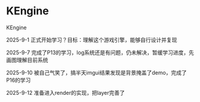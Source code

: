 # KEngine
KEngine

2025-9-1 正式开始学习？目标：理解这个游戏引擎，能够自行设计并复现

2025-9-7 完成了P13的学习，log系统还是有问题，仍未解决，暂缓学习进度，先画图理解目前系统

2025-9-10 被自己气笑了，搞半天imgui结果发现是背景掩盖了demo，完成了P16的学习

2025-9-12 准备进入render的实现，把layer完善了